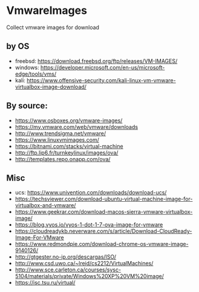 # VmwareImages
Collect vmware images for download

## by OS
- freebsd: https://download.freebsd.org/ftp/releases/VM-IMAGES/
- windows: https://developer.microsoft.com/en-us/microsoft-edge/tools/vms/
- kali: https://www.offensive-security.com/kali-linux-vm-vmware-virtualbox-image-download/

## By source:
- https://www.osboxes.org/vmware-images/
- https://my.vmware.com/web/vmware/downloads
- http://www.trendsigma.net/vmware/
- https://www.linuxvmimages.com/
- https://bitnami.com/stacks/virtual-machine
- http://ftp.lip6.fr/turnkeylinux/images/ova/
- http://templates.repo.onapp.com/ova/

## Misc
- ucs: https://www.univention.com/downloads/download-ucs/
- https://techsviewer.com/download-ubuntu-virtual-machine-image-for-virtualbox-and-vmware/
- https://www.geekrar.com/download-macos-sierra-vmware-virtualbox-image/
- https://blog.vyos.io/vyos-1-dot-1-7-ova-image-for-vmware
- https://cloudreadykb.neverware.com/s/article/Download-CloudReady-Image-For-VMware
- https://www.redmondpie.com/download-chrome-os-vmware-image-9140126/
- http://gtgester.no-ip.org/descargas/ISO/
- http://www.csd.uwo.ca/~lreid/cs2212/VirtualMachines/
- http://www.sce.carleton.ca/courses/sysc-5104/materials/private/Windows%20XP%20VM%20image/
- https://isc.tsu.ru/virtual/
